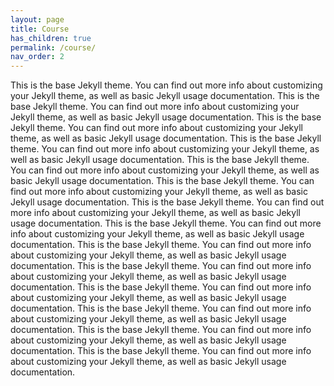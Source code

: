 ```yaml
---
layout: page
title: Course
has_children: true
permalink: /course/
nav_order: 2
---
```


<link rel="icon" href="/img/logo.png">
 
This is the base Jekyll theme. You can find out more info about customizing your Jekyll theme, as well as basic Jekyll usage documentation.
This is the base Jekyll theme. You can find out more info about customizing your Jekyll theme, as well as basic Jekyll usage documentation.
This is the base Jekyll theme. You can find out more info about customizing your Jekyll theme, as well as basic Jekyll usage documentation.
This is the base Jekyll theme. You can find out more info about customizing your Jekyll theme, as well as basic Jekyll usage documentation.
This is the base Jekyll theme. You can find out more info about customizing your Jekyll theme, as well as basic Jekyll usage documentation.
This is the base Jekyll theme. You can find out more info about customizing your Jekyll theme, as well as basic Jekyll usage documentation.
This is the base Jekyll theme. You can find out more info about customizing your Jekyll theme, as well as basic Jekyll usage documentation.
This is the base Jekyll theme. You can find out more info about customizing your Jekyll theme, as well as basic Jekyll usage documentation.
This is the base Jekyll theme. You can find out more info about customizing your Jekyll theme, as well as basic Jekyll usage documentation.
This is the base Jekyll theme. You can find out more info about customizing your Jekyll theme, as well as basic Jekyll usage documentation.
This is the base Jekyll theme. You can find out more info about customizing your Jekyll theme, as well as basic Jekyll usage documentation.
This is the base Jekyll theme. You can find out more info about customizing your Jekyll theme, as well as basic Jekyll usage documentation.
This is the base Jekyll theme. You can find out more info about customizing your Jekyll theme, as well as basic Jekyll usage documentation.
This is the base Jekyll theme. You can find out more info about customizing your Jekyll theme, as well as basic Jekyll usage documentation.
